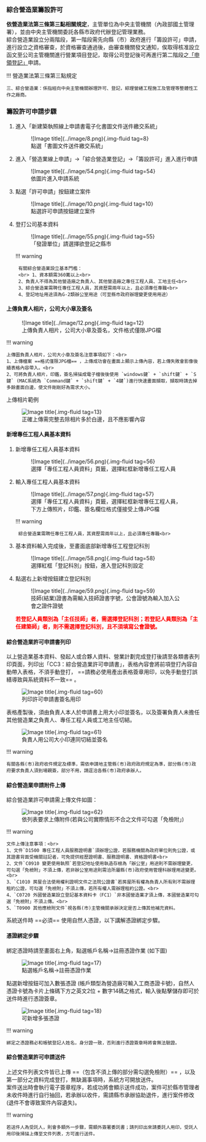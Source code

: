 ### 綜合營造業籌設許可
<span style="font-weight:bold;">依營造業法第三條第三點相關規定</span>，主管單位為中央主管機關（內政部國土管理署），並由中央主管機關委託各縣市政府代辦登記管理業務。<br>
綜合營造業設立分兩階段，第一階段需先向縣（市）政府進行「籌設許可」申請，進行設立之資格審查，於資格審查通過後，由審查機關發文通知，俟取得核准設立函文至公司主管機關進行營業項目登記，取得公司登記後可再進行第二階段之[「申領登記」](receive_manual.md)申請。

!!! 營造業法第三條第三點規定

    三、綜合營造業：係指經向中央主管機關辦理許可、登記，綜理營繕工程施工及管理等整體性工作之廠商。

### 籌設許可申請步驟

1. 進入「新建築執照線上申請書電子化書圖文件送件繳交系統」
    <figure markdown="span">
    ![Image title](../image/8.png){.img-fluid tag=8}
    <figcaption>點選「書圖文件送件繳交系統」</figcaption>
    </figure>

2. 進入「營造業線上申請」→「綜合營造業登記」→「籌設許可」進入進行申請
    <figure markdown="span">
    ![Image title](../image/54.png){.img-fluid tag=54}
    <figcaption>依圖片進入申請系統</figcaption>
    </figure>

3. 點選「許可申請」按鈕建立案件
    <figure markdown="span">
    ![Image title](../image/10.png){.img-fluid tag=10}
    <figcaption>點選許可申請按鈕建立案件</figcaption>
    </figure>

4. 登打公司基本資料
    <figure markdown="span">
    ![Image title](../image/55.png){.img-fluid tag=55}
    <figcaption>「發證單位」請選擇欲登記之縣市</figcaption>
    </figure>

    !!! warning

        有關綜合營造業設立基本門檻：
        <br> 1、資本額需360萬以上<br>
        2、負責人不得為其他營造廠之負責人、其他營造廠之專任工程人員、工地主任<br>
        3、綜合營造業需聘任專任工程人員，其資歷需兩年以上，且必須專任專職<br>
        4、登記地址用途須為G-2類辦公室用途（可至縣市政府辦理變更使用用途）

#### 上傳負責人相片，公司大小章及簽名
<figure markdown="span">
![Image title](../image/12.png){.img-fluid tag=12}
<figcaption>上傳負責人相片，公司大小章及簽名，文件格式僅限JPG檔</figcaption>
</figure>
   
!!! warning

    上傳圖負責人相片，公司大小章及簽名注意事項如下：<br>
    1、上傳檔案 ==格式僅限JPG檔== ，上傳成功會在畫面上顯示上傳內容，若上傳失敗會影像後續表格內容帶入。<br>
    2、可將負責人相片，印鑑，簽名掃描成電子檔後後使用 `windows鍵` + `shift鍵` + `S鍵` (MAC系統為 `Command鍵` + `shift鍵` + `4鍵`)進行快速畫面擷取，擷取時請去掉多餘畫面白邊，使文件剛剛好為需求大小。

上傳相片範例
    <figure markdown="span">
    ![Image title](../image/13.png){.img-fluid tag=13}
    <figcaption>正確上傳需完整去除相片多於白邊，且不應影響內容</figcaption>
    </figure>



#### 新增專任工程人員基本資料

1. 新增專任工程人員基本資料
    <figure markdown="span">
    ![Image title](../image/56.png){.img-fluid tag=56}
    <figcaption>選擇「專任工程人員資料」頁籤，選擇紅框新增專任工程人員</figcaption>
    </figure>

2. 輸入專任工程人員基本資料

    <figure markdown="span">
    ![Image title](../image/57.png){.img-fluid tag=57}
    <figcaption>選擇「專任工程人員資料」頁籤，選擇紅框新增專任工程人員，下方上傳照片，印鑑、簽名欄位格式僅接受上傳JPG檔</figcaption>
    </figure>
    !!! warning

        綜合營造業需聘任專任工程人員，其資歷需兩年以上，且必須專任專職<br>

3. 基本資料輸入完成後，至畫面底部新增專任工程登記科別

    <figure markdown="span">
    ![Image title](../image/58.png){.img-fluid tag=58}
    <figcaption>選擇紅框「登記科別」按鈕，進入登記科別設定</figcaption>
    </figure>

4. 點選右上新增按鈕建立登記科別

    <figure markdown="span">
    ![Image title](../image/59.png){.img-fluid tag=59}
    <figcaption>技師(結業)證書為需輸入技師證書字號，公會證號為輸入加入公會之證件證號</figcaption>
    </figure>

    <span style="color:red; font-weight:bold;">若登記人員類別為「主任技師」者，需選擇登記科別；若登記人員類別為「主任建築師」者，則不需選擇登記科別，且不須填寫公會證號。</span>

#### 綜合營造業許可申請書列印
以上營造業基本資料、發起人或合夥人資料、營業計劃完成登打後請至各類書表列印頁面，列印出「CC3：綜合營造業許可申請書」，表格內容會將前項登打內容自動帶入表格，不須手動登打， ==請務必使用產出表格簽章用印，以免手動登打誤繕導致與系統資料不一致== 。
    <figure markdown="span">
    ![Image title](../image/60.png){.img-fluid tag=60}
    <figcaption>列印許可申請書簽名用印</figcaption>
    </figure>
表格產製後，須由負責人本人於申請書上用大小印並簽名，以及簽署負責人未擔任其他營造業之負責人、專任工程人員或工地主任切結。
    <figure markdown="span">
    ![Image title](../image/61.png){.img-fluid tag=61}
    <figcaption>負責人用公司大小印連同切結並簽名</figcaption>
    </figure>
!!! warning

    有關各縣(市)政府收件規定及標準，需依申請地主管縣(市)政府政府規定為準，部分縣(市)政府要求負責人須到場親簽，部分不用，請逕洽各縣(市)政府承辦人。

#### 綜合營造業申請附件上傳
綜合營造業許可申請需上傳文件如圖：
    <figure markdown="span">
    ![Image title](../image/62.png){.img-fluid tag=62}
    <figcaption>依列表要求上傳附件(若與公司實際情形不合之文件可勾選「免檢附」)</figcaption>
    </figure>

!!! warning

    文件上傳注意事項：<br>
    1、文件`D1500 專任工程人員服務證明書`須辦理公證，若服務機關為政府單位則免公證，或其證書背面受機關註記者，可免提供經歷證明書、服務證明書、資格證明書<br>
    2、文件`C0910 變更使用執照`若登記地址使用執造存根為「辦公室」用途則不需辦理變更，可勾選「免檢附」不須上傳，若非辦公室用途則需洽所屬縣(市)政府使用管理科辦理用途變更。<br>
    3、`C1010 房屋合法使用權利證明文件之法院公證書`若房屋所有權為負責人所有則不需辦理租約公證，可勾選「免檢附」不須上傳，若所有權人需辦理租約公證。<br>
    4、`C0720 外國營造業設立登記基本資料卡（FC1）`非本國營造業才須上傳，本國營造業可勾選「免檢附」不須上傳。<br>
    5、`T0900 其他應檢附文件`視各縣(市)主管機關承辦決定是否上傳其他補充資料。
系統送件時 ==必須== 使用自然人憑證，以下講解憑證綁定步驟。

#### 憑證綁定步驟
綁定憑證時請至畫面右上角，點選帳戶名稱→註冊憑證作業 (如下圖)
    <figure markdown="span">
    ![Image title](../image/17.png){.img-fluid tag=17}
    <figcaption>點選帳戶名稱→註冊憑證作業</figcaption>
    </figure>
點選新增按鈕可加入數張憑證 (帳戶類型為營造廠可輸入工商憑證卡號)，自然人憑證卡號為卡片上條碼下方之英文2位 + 數字14碼之格式，輸入後點擊儲存即可於送件時進行憑證簽章。
    <figure markdown="span">
    ![Image title](../image/18.png){.img-fluid tag=18}
    <figcaption>可新增多張憑證</figcaption>
    </figure>
!!! warning

    綁定之憑證務必和帳號登記人姓名，身分證一致，否則進行憑證簽章時將會無法驗證。

#### 綜合營造業許可申請送件
上述文件列表文件皆已上傳 ==（包含不須上傳的部分需勾選免檢附）== ，以及第一部分之資料完成登打，無缺漏事項時，系統方可開放送件。<br>
案件送出時會執行電子簽章程序，若成功將會顯示送件成功，案件可於縣市管理者未收件時進行自行抽回，若承辦以收件，需請縣市承辦協助退件，進行案件修改(退件不會導致案件內容遺失)。

!!! warning

    若送件人為受託人，則會多額外一步驟，需額外簽署委託書；請列印出來請委託人用印，受託人用印後掃描上傳至文件列表，方可進行送件。